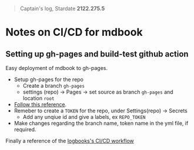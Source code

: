 > Captain's log, Stardate **2122.275.5**

# Notes on CI/CD for mdbook

## Setting up gh-pages and build-test github action
Easy deployment of mdbook to gh-pages.

- Setup gh-pages for the repo
    - Create a branch `gh-pages`
    - settings (repo) -> Pages -> set source as branch `gh-pages` and location `root`
- [Follow this reference](https://github.com/peaceiris/actions-mdbook#getting-started).
- Remeber to create a `TOKEN` for the repo, under Settings(repo) -> Secrets
    - Add any unqiue id and give a labels, ex `REPO_TOKEN`
- Make changes regarding the branch name, token name in the yml file, if required.

Finally a reference of the [logbooks's CI/CD workflow](https://github.com/madclaws/madclaws.github.io/blob/master/.github/workflows/logbook.yml)